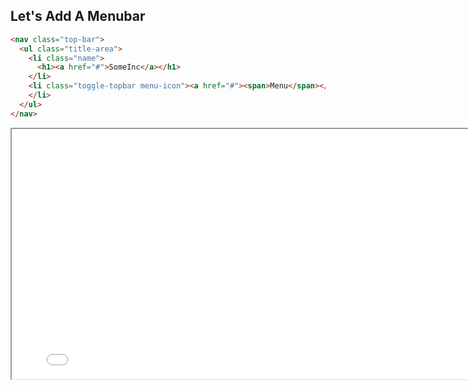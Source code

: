 ##  Let's Add A Menubar

```html
<nav class="top-bar">
  <ul class="title-area">
    <li class="name">
      <h1><a href="#">SomeInc</a></h1>
    </li>
    <li class="toggle-topbar menu-icon"><a href="#"><span>Menu</span></a>
    </li>
  </ul>
</nav>
```

<iframe src='foundation/step_01.html' width='800' height='400'>
